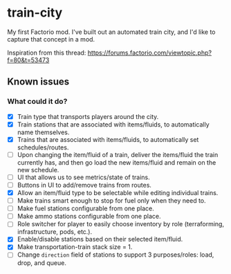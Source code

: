 # train-city

My first Factorio mod. I've built out an automated train city, and I'd like to capture that concept in a mod.

Inspiration from this thread: https://forums.factorio.com/viewtopic.php?f=80&t=53473

## Known issues

### What could it do?
- [x] Train type that transports players around the city.
- [x] Train stations that are associated with items/fluids, to automatically name themselves.
- [x] Trains that are associated with items/fluids, to automatically set schedules/routes.
- [ ] Upon changing the item/fluid of a train, deliver the items/fluid the train currently has, and then go load the new items/fluid and remain on the new schedule.
- [ ] UI that allows us to see metrics/state of trains.
- [ ] Buttons in UI to add/remove trains from routes.
- [x] Allow an item/fluid type to be selectable while editing individual trains.
- [ ] Make trains smart enough to stop for fuel only when they need to.
- [ ] Make fuel stations configurable from one place.
- [ ] Make ammo stations configurable from one place.
- [ ] Role switcher for player to easily choose inventory by role (terraforming, infrastructure, pods, etc.).
- [x] Enable/disable stations based on their selected item/fluid.
- [x] Make transportation-train stack size = 1.
- [ ] Change `direction` field of stations to support 3 purposes/roles: load, drop, and queue.
